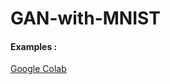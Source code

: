 # GAN-with-MNIST
#### Examples : 




[Google Colab](https://colab.research.google.com/drive/1zZsjac5JbRnOZJgO2xSSBQfgJSjDP6Iy?usp=sharing)
